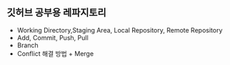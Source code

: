 ## 깃허브 공부용 레파지토리

- Working Directory,Staging Area, Local Repository, Remote Repository 
- Add, Commit, Push, Pull
- Branch
- Conflict 해결 방법 + Merge
